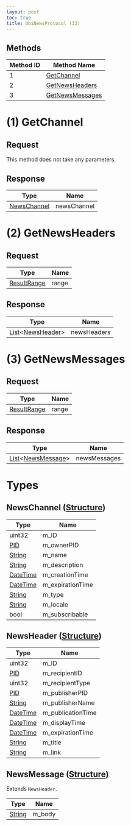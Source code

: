 ```yaml
---
layout: post
toc: true
title: UbiNewsProtocol (33)
---
```


## Methods

| Method ID | Method Name                           |
| --------- | ------------------------------------- |
| 1         | [GetChannel](#1-getchannel)           |
| 2         | [GetNewsHeaders](#2-getnewsheaders)   |
| 3         | [GetNewsMessages](#3-getnewsmessages) |

# (1) GetChannel

## Request
This method does not take any parameters.

## Response

| Type                                  | Name        |
| ------------------------------------- | ----------- |
| [NewsChannel](#newschannel-structure) | newsChannel |

# (2) GetNewsHeaders

## Request

| Type          | Name  |
| ------------- | ----- |
| [ResultRange] | range |

## Response

| Type                                              | Name        |
| ------------------------------------------------- | ----------- |
| [List]&lt;[NewsHeader](#newsheader-structure)&gt; | newsHeaders |

# (3) GetNewsMessages

## Request

| Type          | Name  |
| ------------- | ----- |
| [ResultRange] | range |

## Response

| Type                                                | Name         |
| --------------------------------------------------- | ------------ |
| [List]&lt;[NewsMessage](#newsmessage-structure)&gt; | newsMessages |

# Types

## NewsChannel ([Structure])

| Type       | Name             |
| ---------- | ---------------- |
| uint32     | m_ID             |
| [PID]      | m_ownerPID       |
| [String]   | m_name           |
| [String]   | m_description    |
| [DateTime] | m_creationTime   |
| [DateTime] | m_expirationTime |
| [String]   | m_type           |
| [String]   | m_locale         |
| bool       | m_subscribable   |

## NewsHeader ([Structure])

| Type       | Name              |
| ---------- | ----------------- |
| uint32     | m_ID              |
| [PID]      | m_recipientID     |
| uint32     | m_recipientType   |
| [PID]      | m_publisherPID    |
| [String]   | m_publisherName   |
| [DateTime] | m_publicationTime |
| [DateTime] | m_displayTime     |
| [DateTime] | m_expirationTime  |
| [String]   | m_title           |
| [String]   | m_link            |

## NewsMessage ([Structure])
Extends `NewsHeader`.

| Type     | Name   |
| -------- | ------ |
| [String] | m_body |

[Structure]: /docs/nex/types#structure
[List]: /docs/nex/types#list
[String]: /docs/nex/types#string
[PID]: /docs/nex/types#pid
[DateTime]: /docs/nex/types#datetime
[ResultRange]: /docs/nex/types#resultrange-structure

